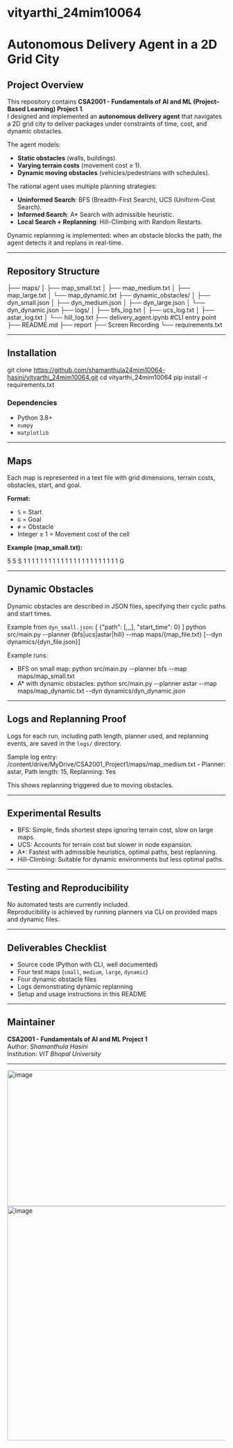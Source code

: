 # vityarthi_24mim10064
# Autonomous Delivery Agent in a 2D Grid City

## Project Overview
This repository contains **CSA2001 - Fundamentals of AI and ML (Project-Based Learning) Project 1**.  
I designed and implemented an **autonomous delivery agent** that navigates a 2D grid city to deliver packages under constraints of time, cost, and dynamic obstacles.

The agent models:
- **Static obstacles** (walls, buildings).
- **Varying terrain costs** (movement cost ≥ 1).
- **Dynamic moving obstacles** (vehicles/pedestrians with schedules).

The rational agent uses multiple planning strategies:
- **Uninformed Search**: BFS (Breadth-First Search), UCS (Uniform-Cost Search).
- **Informed Search**: A* Search with admissible heuristic.
- **Local Search + Replanning**: Hill-Climbing with Random Restarts.

Dynamic replanning is implemented: when an obstacle blocks the path, the agent detects it and replans in real-time.

---

## Repository Structure
├── maps/
│ ├── map_small.txt
│ ├── map_medium.txt
│ ├── map_large.txt
│ └── map_dynamic.txt
├── dynamic_obstacles/
│ ├── dyn_small.json
│ ├── dyn_medium.json
│ ├── dyn_large.json
│ └── dyn_dynamic.json
├── logs/
│ ├── bfs_log.txt
│ ├── ucs_log.txt
│ ├── astar_log.txt
│ └── hill_log.txt
├── delivery_agent.ipynb #CLI entry point
├── README.md
├── report
├── Screen Recording
└── requirements.txt

---

## Installation
git clone https://github.com/shamanthula24mim10064-hasini/vityarthi_24mim10064.git
cd vityarthi_24mim10064
pip install -r requirements.txt

### Dependencies
- Python 3.8+  
- `numpy`  
- `matplotlib`  

---

## Maps
Each map is represented in a text file with grid dimensions, terrain costs, obstacles, start, and goal.

**Format:**
- `S` = Start  
- `G` = Goal  
- `#` = Obstacle  
- Integer ≥ 1 = Movement cost of the cell  

**Example (map_small.txt):**

5 5
S 1 1 1 1
1 1 1 1 1
1 1 1 1 1
1 1 1 1 1
1 1 1 1 G


---

## Dynamic Obstacles
Dynamic obstacles are described in JSON files, specifying their cyclic paths and start times.

Example from `dyn_small.json`:
[
{"path": [,,,], "start_time": 0}
]
python src/main.py --planner {bfs|ucs|astar|hill} --map maps/{map_file.txt} [--dyn dynamics/{dyn_file.json}]

Example runs:
- BFS on small map:
python src/main.py --planner bfs --map maps/map_small.txt
- A* with dynamic obstacles:
python src/main.py --planner astar --map maps/map_dynamic.txt --dyn dynamics/dyn_dynamic.json

---

## Logs and Replanning Proof
Logs for each run, including path length, planner used, and replanning events, are saved in the `logs/` directory.

Sample log entry:
/content/drive/MyDrive/CSA2001_Project1/maps/map_medium.txt - Planner: astar, Path length: 15, Replanning: Yes

This shows replanning triggered due to moving obstacles.

---

## Experimental Results
- BFS: Simple, finds shortest steps ignoring terrain cost, slow on large maps.  
- UCS: Accounts for terrain cost but slower in node expansion.  
- A*: Fastest with admissible heuristics, optimal paths, best replanning.  
- Hill-Climbing: Suitable for dynamic environments but less optimal paths.

---

## Testing and Reproducibility
No automated tests are currently included.  
Reproducibility is achieved by running planners via CLI on provided maps and dynamic files.

---

## Deliverables Checklist
- Source code (Python with CLI, well documented)  
- Four test maps (`small`, `medium`, `large`, `dynamic`)  
- Four dynamic obstacle files  
- Logs demonstrating dynamic replanning  
- Setup and usage instructions in this README  

---

## Maintainer
**CSA2001 - Fundamentals of AI and ML Project 1**  
Author: *Shamanthula Hasini*  
Institution: *VIT Bhopal University*  

---
<img width="568" height="313" alt="image" src="https://github.com/user-attachments/assets/407f25df-4ab2-4c6e-a834-7f9289cc2b31" />
<img width="864" height="540" alt="image" src="https://github.com/user-attachments/assets/8682ff9c-dbfb-4cca-b9ad-834cb58c171d" />

